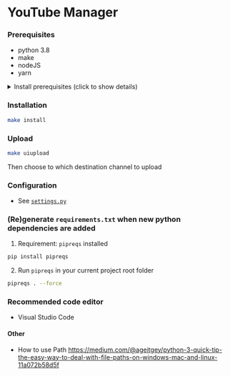 # YouTube Manager

### Prerequisites

- python 3.8
- make
- nodeJS
- yarn

<details><summary>Install prerequisites (click to show details)</summary>
<p>

**Windows**
- Install `python` 3.8 from Microsoft Store  
https://www.microsoft.com/en-us/p/python-38/9mssztt1n39l
- Install `Chocolatey` (Windows package manager)  
https://chocolatey.org/courses/installation/installing?method=installing-chocolatey?quiz=true#cmd)
- Open `powershell.exe` as admin
- Install `make` with Chocolatey
    ```
    choco install make
    ```
- Install `yarn` with Chocolatey  
(`nodeJS` will be installed as it is required by `yarn`)
    ```
    choco install yarn
    ```
</p>
</details>

### Installation

```bash
make install
```

### Upload

```bash
make uiupload
```
Then choose to which destination channel to upload

### Configuration
- See <a href="./settings.py">`settings.py`</a>


### (Re)generate `requirements.txt` when new python dependencies are added 

1. Requirement: `pipreqs` installed
```bash
pip install pipreqs
```
2. Run `pipreqs` in your current project root folder
```bash
pipreqs . --force
```

### Recommended code editor
- Visual Studio Code


#### Other

- How to use Path
https://medium.com/@ageitgey/python-3-quick-tip-the-easy-way-to-deal-with-file-paths-on-windows-mac-and-linux-11a072b58d5f